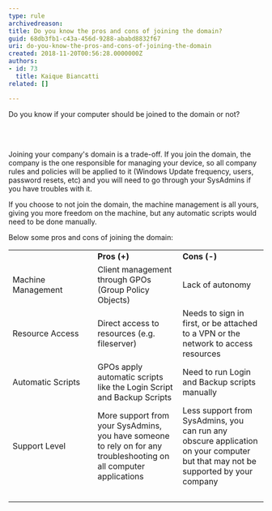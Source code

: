 ```yaml
---
type: rule
archivedreason: 
title: Do you know the pros and cons of joining the domain?
guid: 68db3fb1-c43a-456d-9288-ababd8832f67
uri: do-you-know-the-pros-and-cons-of-joining-the-domain
created: 2018-11-20T00:56:28.0000000Z
authors:
- id: 73
  title: Kaique Biancatti
related: []

---
```



<p>Do you know if your computer should be joined to the domain or not?<br></p>
<br><excerpt class='endintro'></excerpt><br>
<p>Joining your company's domain is a trade-off. If you join the domain, the company is the one responsible for managing your device, so all company rules and policies will be applied to it (Windows Update frequency, users, password resets, etc) and you will need to go through your SysAdmins if you have troubles with it. <br></p><p>If you choose to not join the domain, the machine management is all yours, giving you more freedom on the machine, but any automatic scripts would need to be done manually.</p><p>Below some pros and cons of joining the domain&#58;<br></p><table class="ssw15-rteTable-default" width="100%" cellspacing="0"><tbody><tr class="ssw15-rteTableEvenRow-default"><td class="ssw15-rteTableEvenCol-default" style="width&#58;33.3333%;">​</td><td class="ssw15-rteTableOddCol-default" style="width&#58;33.3333%;"><strong>Pros (+)</strong><br></td><td class="ssw15-rteTableEvenCol-default" style="width&#58;33.3333%;"><strong>Cons (-)</strong><br></td></tr><tr class="ssw15-rteTableOddRow-default"><td class="ssw15-rteTableEvenCol-default">Machine Management<br></td><td class="ssw15-rteTableOddCol-default">Client management through GPOs (Group Policy Objects)<br></td><td class="ssw15-rteTableEvenCol-default">Lack of autonomy<br></td></tr><tr class="ssw15-rteTableEvenRow-default"><td class="ssw15-rteTableEvenCol-default">Resource Access<br></td><td class="ssw15-rteTableOddCol-default">Direct access to resources (e.g. fileserver)<br></td><td class="ssw15-rteTableEvenCol-default">Needs to sign in first, or be attached to a VPN or the network to access resources<br></td></tr><tr class="ssw15-rteTableOddRow-default"><td class="ssw15-rteTableEvenCol-default">Automatic Scripts<br></td><td class="ssw15-rteTableOddCol-default">GPOs apply automatic scripts like the Login Script and Backup Scripts<br></td><td class="ssw15-rteTableEvenCol-default">Need to run Login and Backup scripts manually<br></td></tr><tr class="ssw15-rteTableEvenRow-default"><td class="ssw15-rteTableEvenCol-default" rowspan="1">Support Level <br></td><td class="ssw15-rteTableOddCol-default" rowspan="1">More support from your SysAdmins, you have someone to rely on for any troubleshooting on all computer applications<br></td><td class="ssw15-rteTableEvenCol-default" rowspan="1">Less support from SysAdmins, you can run any obscure application on your computer but that may not be supported by your company <br></td></tr><tr class="ssw15-rteTableFooterRow-default"><td class="ssw15-rteTableFooterEvenCol-default" rowspan="1"><br></td><td class="ssw15-rteTableFooterOddCol-default" rowspan="1"><br></td><td class="ssw15-rteTableFooterEvenCol-default" rowspan="1"><br></td></tr></tbody></table><p><br></p>


